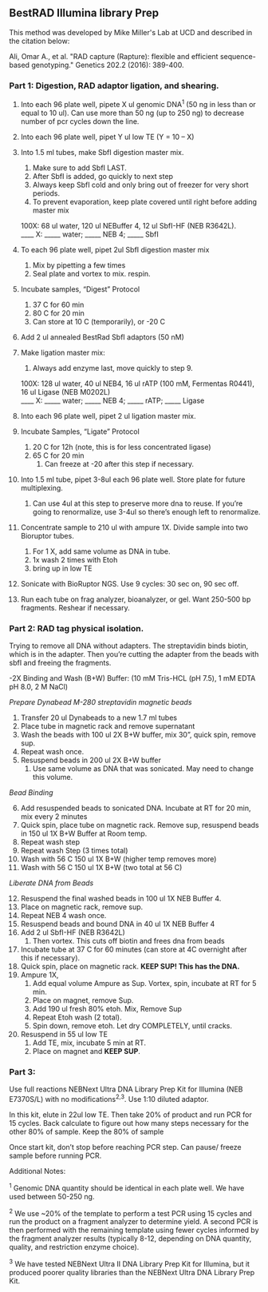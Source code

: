 ## BestRAD Illumina library Prep

This method was developed by Mike Miller's Lab at UCD and described in the citation below:

Ali, Omar A., et al. "RAD capture (Rapture): flexible and efficient sequence-based genotyping." Genetics 202.2 (2016): 389-400.


### Part 1: Digestion, RAD adaptor ligation, and shearing.

1. Into each 96 plate well, pipete X ul genomic DNA<sup>1</sup> (50 ng in less than or equal to 10 ul). Can use more than 50 ng (up to 250 ng) to decrease number of pcr cycles down the line.
2. Into each 96 plate well, pipet Y ul low TE (Y = 10 – X)
3. Into 1.5 ml tubes, make SbfI digestion master mix.
	1. Make sure to add SbfI LAST. 
	2. After SbfI is added, go quickly to next step
	3. Always keep SbfI cold and only bring out of freezer for very short periods. 
	4. To prevent evaporation, keep plate covered until right before adding master mix

	100X: 68 ul water, 120 ul  NEBuffer 4, 12 ul SbfI-HF (NEB R3642L).  
	____ X: _____ water; _____ NEB 4; _____ SbfI

4. To each 96 plate well, pipet 2ul SbfI digestion master mix
	1. Mix by pipetting a few times
	2. Seal plate and vortex to mix. respin.
5. Incubate samples, “Digest” Protocol
	1. 37 C for 60 min
	2. 80 C for 20 min
	3. Can store at 10 C (temporarily), or -20 C
6.	Add 2 ul annealed BestRad SbfI adaptors (50 nM)
7. Make ligation master mix:
	1.  Always add enzyme last, move quickly to step 9.
	
	100X: 128 ul water, 40 ul NEB4, 16 ul rATP (100 mM, Fermentas R0441), 16 ul Ligase (NEB M0202L)  
	____ X: _____ water; _____ NEB 4; _____ rATP; _____ Ligase
8. Into each 96 plate well, pipet 2 ul ligation master mix.
9. Incubate Samples, “Ligate” Protocol
	1. 20 C for 12h (note, this is for less concentrated ligase)
	2. 65 C for 20 min
		1. Can freeze at -20 after this step if necessary.
10. Into 1.5 ml tube, pipet 3-8ul each 96 plate well. Store plate for future multiplexing.
	1. Can use 4ul at this step to preserve more dna to reuse. If you’re going to renormalize, use 3-4ul so there’s enough left to renormalize.
11. Concentrate sample to 210 ul with ampure 1X. Divide sample into two Bioruptor tubes.
	1. For 1 X, add same volume as DNA in tube.
	2. 1x wash 2 times with Etoh
	3. bring up in low TE
12. Sonicate with BioRuptor NGS. Use 9 cycles: 30 sec on, 90 sec off. 
13. Run each tube on frag analyzer, bioanalyzer, or gel. Want 250-500 bp fragments. Reshear if necessary.

### Part 2: RAD tag physical isolation.

Trying to remove all DNA without adapters. The streptavidin binds biotin, which is in the adapter. Then you’re cutting the adapter from the beads with sbfI and freeing the fragments.

-2X Binding and Wash (B+W) Buffer: (10 mM Tris-HCL (pH 7.5), 1 mM EDTA pH 8.0, 2 M NaCl)

*Prepare Dynabead M-280 streptavidin magnetic beads*

1. Transfer 20 ul Dynabeads to a new 1.7 ml tubes
2. Place tube in magnetic rack and remove supernatant
3. Wash the beads with 100 ul 2X B+W buffer, mix 30”, quick spin, remove sup.
4. Repeat wash once.
5. Resuspend beads in 200 ul 2X B+W buffer
	1. Use same volume as DNA that was sonicated. May need to change this volume.

*Bead Binding*

6. Add resuspended beads to sonicated DNA. Incubate at RT for 20 min, mix every 2 minutes
7. Quick spin, place tube on magnetic rack. Remove sup, resuspend beads in 150 ul 1X B+W Buffer at Room temp.
8. Repeat wash step
9. Repeat wash Step (3 times total)
10. Wash with 56 C 150 ul 1X B+W (higher temp removes more)
11. Wash with 56 C 150 ul 1X B+W (two total at 56 C)

*Liberate DNA from Beads*

12.	Resuspend the final washed beads in 100 ul 1X NEB Buffer 4.
13.	Place on magnetic rack, remove sup.
14.	Repeat NEB 4 wash once.
15.	Resuspend beads and bound DNA in 40 ul 1X NEB Buffer 4
16.	Add 2 ul SbfI-HF (NEB R3642L)
	1. Then vortex. This cuts off biotin and frees dna from beads
17.	Incubate tube at 37 C for 60 minutes (can store at 4C overnight after this if necessary).
18.	Quick spin, place on magnetic rack. **KEEP SUP! This has the DNA.**
19.	Ampure 1X,
	1.	Add equal volume Ampure as Sup. Vortex, spin, incubate at RT for 5 min.
	2.	Place on magnet, remove Sup.
	3.	Add 190 ul fresh 80% etoh. Mix, Remove Sup
	4.	Repeat Etoh wash (2 total).
	5.	Spin down, remove etoh. Let dry COMPLETELY, until cracks.
20.	Resuspend in 55 ul low TE
	1.	Add TE, mix, incubate 5 min at RT. 
	2.	Place on magnet and **KEEP SUP**.

### Part 3:

Use full reactions NEBNext Ultra DNA Library Prep Kit for Illumina (NEB E7370S/L) with no modifications<sup>2,3</sup>. Use 1:10 diluted adaptor. 

In this kit, elute in 22ul low TE. Then take 20% of product and run PCR for 15 cycles. Back calculate to figure out how many steps necessary for the other 80% of sample. Keep the 80% of sample  

Once start kit, don’t stop before reaching PCR step. Can pause/ freeze sample before running PCR.

Additional Notes: 

<sup>1</sup> Genomic DNA quantity should be identical in each plate well. We have used between 50-250 ng.

<sup>2</sup> We use ~20% of the template to perform a test PCR using 15 cycles and run the product on a fragment
analyzer to determine yield. A second PCR is then performed with the remaining template using fewer
cycles informed by the fragment analyzer results (typically 8-12, depending on DNA quantity, quality,
and restriction enzyme choice).

<sup>3</sup> We have tested NEBNext Ultra II DNA Library Prep Kit for Illumina, but it produced poorer quality
libraries than the NEBNext Ultra DNA Library Prep Kit.





 






 	

 
